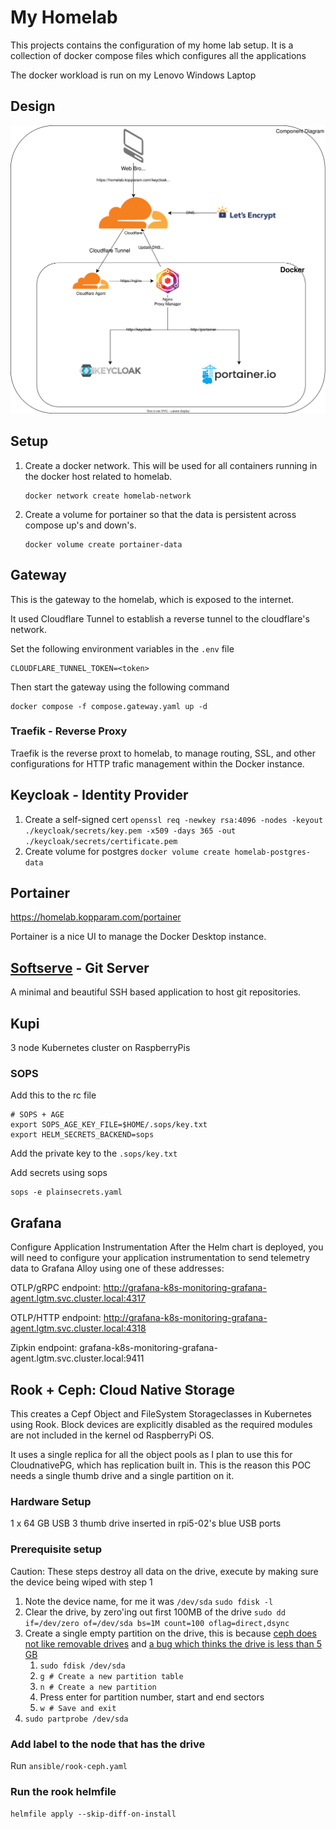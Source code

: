 # My Homelab

This projects contains the configuration of my home lab setup.
It is a collection of docker compose files which configures all the applications

<!-- , exposed with a traefik reverse proxy exposing it to the web. -->

The docker workload is run on my Lenovo Windows Laptop

## Design

![](component-diagram.drawio.svg)

## Setup

1. Create a docker network. This will be used for all containers running in the docker host related to homelab.
   ```
   docker network create homelab-network
   ```
1. Create a volume for portainer so that the data is persistent across compose up's and down's.
   ```
   docker volume create portainer-data
   ```

## Gateway

This is the gateway to the homelab, which is exposed to the internet.

It used Cloudflare Tunnel to establish a reverse tunnel to the cloudflare's network.

Set the following environment variables in the `.env` file

```env
CLOUDFLARE_TUNNEL_TOKEN=<token>
```

Then start the gateway using the following command

```
docker compose -f compose.gateway.yaml up -d
```

### Traefik - Reverse Proxy

Traefik is the reverse proxt to homelab, to manage routing, SSL, and other configurations for HTTP trafic management within the Docker instance.

## Keycloak - Identity Provider

1. Create a self-signed cert
   `openssl req -newkey rsa:4096 -nodes -keyout ./keycloak/secrets/key.pem -x509 -days 365 -out ./keycloak/secrets/certificate.pem`
2. Create volume for postgres
   `docker volume create homelab-postgres-data`

## Portainer

https://homelab.kopparam.com/portainer

Portainer is a nice UI to manage the Docker Desktop instance.

## [Softserve](https://github.com/charmbracelet/soft-serve) - Git Server

A minimal and beautiful SSH based application to host git repositories.


## Kupi

3 node Kubernetes cluster on RaspberryPis 

### SOPS

Add this to the rc file

```
# SOPS + AGE
export SOPS_AGE_KEY_FILE=$HOME/.sops/key.txt
export HELM_SECRETS_BACKEND=sops
```

Add the private key to the `.sops/key.txt`

Add secrets using sops
```
sops -e plainsecrets.yaml
```

## Grafana

Configure Application Instrumentation
After the Helm chart is deployed, you will need to configure your application instrumentation to send telemetry data to Grafana Alloy using one of these addresses:

OTLP/gRPC endpoint: http://grafana-k8s-monitoring-grafana-agent.lgtm.svc.cluster.local:4317

OTLP/HTTP endpoint: http://grafana-k8s-monitoring-grafana-agent.lgtm.svc.cluster.local:4318

Zipkin endpoint: grafana-k8s-monitoring-grafana-agent.lgtm.svc.cluster.local:9411

## Rook + Ceph: Cloud Native Storage

This creates a Cepf Object and FileSystem Storageclasses in Kubernetes using Rook. Block devices are explicitly disabled as the required modules are not included in the kernel od RaspberryPi OS.

It uses a single replica for all the object pools as I plan to use this for CloudnativePG, which has replication built in.
This is the reason this POC needs a single thumb drive and a single partition on it.

### Hardware Setup

1 x 64 GB USB 3 thumb drive inserted in rpi5-02's blue USB ports

### Prerequisite setup

Caution: These steps destroy all data on the drive, execute by making sure the device being wiped with step 1

1. Note the device name, for me it was `/dev/sda`
   `sudo fdisk -l`
2. Clear the drive, by zero'ing out first 100MB of the drive
   `sudo dd if=/dev/zero of=/dev/sda bs=1M count=100 oflag=direct,dsync`
3. Create a single empty partition on the drive, this is because [ceph does not like removable drives](https://tracker.ceph.com/issues/38833) and [a bug which thinks the drive is less than 5 GB](https://tracker.ceph.com/issues/58591)
   1. `sudo fdisk /dev/sda`
   2. `g # Create a new partition table`
   3. `n # Create a new partition`
   4. Press enter for partition number, start and end sectors
   5. `w # Save and exit`
4. `sudo partprobe /dev/sda`

### Add label to the node that has the drive

Run `ansible/rook-ceph.yaml`

### Run the rook helmfile

`helmfile apply --skip-diff-on-install`
